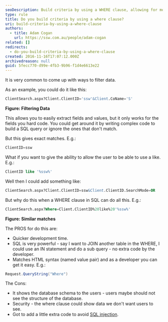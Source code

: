 ```yaml
---
seoDescription: Build criteria by using a WHERE clause, allowing for more complex filtering and similar matches with LIKE statements.
type: rule
title: Do you build criteria by using a where clause?
uri: build-criteria-by-using-a-where-clause
authors:
  - title: Adam Cogan
    url: https://ssw.com.au/people/adam-cogan
related: []
redirects:
  - do-you-build-criteria-by-using-a-where-clause
created: 2016-11-16T17:07:12.000Z
archivedreason: null
guid: 5fecc770-d99e-4fb3-9b96-f1d4e6613e22
---
```


It is very common to come up with ways to filter data.

As an example, you could do it like this:

```sql
ClientSearch.aspx?Client.ClientID='ssw'&Client.CoName='S'
```

**Figure: Filtering Data**

This allows you to easily extract fields and values, but it only works for the fields you hard code. You could get around it by writing complex code to build a SQL query or ignore the ones that don't match.

<!--endintro-->

But this gives exact matches. E.g.:

```sql
ClientID=ssw
```

What if you want to give the ability to allow the user to be able to use a like. E.g.:

```sql
ClientID like '%ssw%'
```

Well then I could add something like:

```sql
ClientSearch.aspx?Client.ClientID=ssw&Client.ClientID.SearchMode=OR
```

But why do this when a WHERE clause in SQL can do all this. E.g.:

```sql
ClientSearch.aspx?Where=Client.ClientID%20like%20'%ssw%'
```

**Figure: Similar matches**

The PROS for do this are:

- Quicker development time.
- SQL is very powerful - say I want to JOIN another table in the WHERE, I could use an IN statement and do a sub query - no extra code by the developer.
- Matches HTML syntax (named value pair) and as a developer you can get it easy. E.g.:

```cs
Request.QueryString("Where")
```

The Cons:

- It shows the database schema to the users - users maybe should not see the structure of the database.
- Security - the where clause could show data we don't want users to see.
- Got to add a little extra code to avoid [SQL injection](https://www.w3schools.com/sql/sql_injection.asp).

